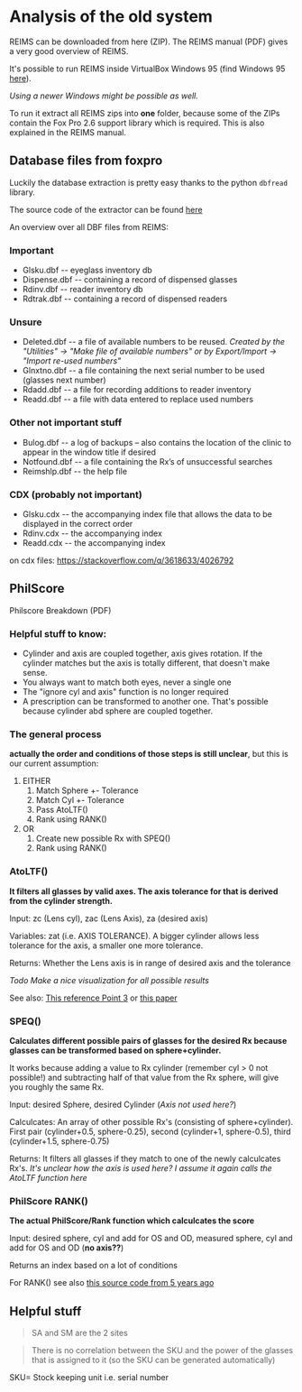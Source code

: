 # Analysis of the old system

REIMS can be downloaded from <a :href="$withBase('/reims-new.zip')">here (ZIP)</a>. The <a :href="$withBase('/reims-manual.pdf')">REIMS manual (PDF)</a> gives a very good overview of REIMS.

It's possible to run REIMS inside VirtualBox Windows 95 (find Windows 95 [here](https://archive.org/details/windows_95_vdi)).

_Using a newer Windows might be possible as well._

To run it extract all REIMS zips into **one** folder, because some of the ZIPs contain the Fox Pro 2.6 support library which is required. This is also explained in the REIMS manual.

## Database files from foxpro

Luckily the database extraction is pretty easy thanks to the python `dbfread` library.

The source code of the extractor can be found [here](https://github.com/reims2/reims_dbf_extractor)

An overview over all DBF files from REIMS:

### Important

- Glsku.dbf -- eyeglass inventory db
- Dispense.dbf -- containing a record of dispensed glasses
- Rdinv.dbf -- reader inventory db
- Rdtrak.dbf -- containing a record of dispensed readers

### Unsure

- Deleted.dbf -- a file of available numbers to be reused. _Created by the "Utilities" -> "Make file of available numbers" or by Export/Import -> "Import re-used numbers"_
- Glnxtno.dbf -- a file containing the next serial number to be used (glasses next number)
- Rdadd.dbf -- a file for recording additions to reader inventory
- Readd.dbf -- a file with data entered to replace used numbers

### Other not important stuff

- Bulog.dbf -- a log of backups – also contains the location of the clinic to appear in the window title if desired
- Notfound.dbf -- a file containing the Rx’s of unsuccessful searches
- Reimshlp.dbf -- the help file

### CDX (probably not important)

- Glsku.cdx -- the accompanying index file that allows the data to be displayed in the correct order
- Rdinv.cdx -- the accompanying index
- Readd.cdx -- the accompanying index

on cdx files: https://stackoverflow.com/q/3618633/4026792

## PhilScore

<a :href="$withBase('/philscore-breakdown.pdf')">Philscore Breakdown (PDF)</a>

### Helpful stuff to know:

- Cylinder and axis are coupled together, axis gives rotation. If the cylinder matches but the axis is totally different, that doesn't make sense.
- You always want to match both eyes, never a single one
- The "ignore cyl and axis" function is no longer required
- A prescription can be transformed to another one. That's possible because cylinder abd sphere are coupled together.

### The general process

**actually the order and conditions of those steps is still unclear**, but this is our current assumption:

1. EITHER
   1. Match Sphere +- Tolerance
   2. Match Cyl +- Tolerance
   3. Pass AtoLTF()
   4. Rank using RANK()
2. OR
   1. Create new possible Rx with SPEQ()
   2. Rank using RANK()

### AtoLTF()

**It filters all glasses by valid axes. The axis tolerance for that is derived from the cylinder strength.**

Input: zc (Lens cyl), zac (Lens Axis), za (desired axis)

Variables: zat (i.e. AXIS TOLERANCE). A bigger cylinder allows less tolerance for the axis, a smaller one more tolerance.

Returns: Whether the Lens axis is in range of desired axis and the tolerance

_Todo Make a nice visualization for all possible results_

See also: [This reference Point 3](https://www.thevisioncouncil.org/sites/default/files/ANSI%20Z80%201-2015_Quick%20Reference%20v2.pdf) or [this paper](https://www.ncbi.nlm.nih.gov/pmc/articles/PMC6431005/)

### SPEQ()

**Calculates different possible pairs of glasses for the desired Rx because glasses can be transformed based on sphere+cylinder.**

It works because adding a value to Rx cylinder (remember cyl > 0 not possible!) and subtracting half of that value from the Rx sphere, will give you roughly the same Rx.

Input: desired Sphere, desired Cylinder (_Axis not used here?_)

Calculcates: An array of other possible Rx's (consisting of sphere+cylinder). First pair (cylinder+0.5, sphere-0.25), second (cylinder+1, sphere-0.5), third (cylinder+1.5, sphere-0.75)

Returns: It filters all glasses if they match to one of the newly calculcates Rx's. _It's unclear how the axis is used here? I assume it again calls the AtoLTF function here_

### PhilScore RANK()

**The actual PhilScore/Rank function which calculcates the score**

Input: desired sphere, cyl and add for OS and OD, measured sphere, cyl and add for OS and OD (**no axis??**)

Returns an index based on a lot of conditions

For RANK() see also [this source code from 5 years ago](https://github.com/reims2/reims-web/blob/58a412ef6185b83e2b5dde96f5bd800d2fb63ecb/app/records/eyeglassRecords.ts#L151-L172)

## Helpful stuff

> SA and SM are the 2 sites

> There is no correlation between the SKU and the power of the glasses that is assigned to it (so the SKU can be generated automatically)

SKU= Stock keeping unit i.e. serial number
